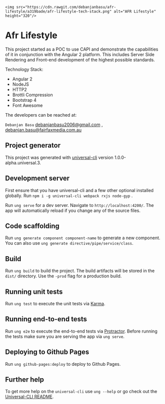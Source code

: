 <p align="center">

    <img src="https://cdn.rawgit.com/debanjanbasu/afr-lifestyle/a319bade/afr-lifestyle-tech-stack.png" alt="AFR Lifestyle" height="320"/>

</p>

# Afr Lifestyle

This project started as a POC to use CAPI and demonstrate the capabilities of it in conjunction with the Angular 2 platform. This includes Server Side Rendering and Front-end development of the highest possible standards.

Technology Stack:

* Angular 2
* NodeJS
* HTTP2
* Brottli Compression
* Bootstrap 4
* Font Awesome

The developers can be reached at:

`Debanjan Basu` <debanjanbasu2006@gmail.com> , <debanjan.basu@fairfaxmedia.com.au>

## Project generator ##

This project was generated with [universal-cli](https://github.com/devCrossNet/universal-cli) version 1.0.0-alpha.universal.3.

## Development server

First ensure that you have universal-cli and a few other optional installed globally. Run `npm i -g universal-cli webpack rxjs node-gyp` .

Run `ung serve` for a dev server. Navigate to `http://localhost:4200/`. The app will automatically reload if you change any of the source files.

## Code scaffolding

Run `ung generate component component-name` to generate a new component. You can also use `ung generate directive/pipe/service/class`.

## Build

Run `ung build` to build the project. The build artifacts will be stored in the `dist/` directory. Use the `-prod` flag for a production build.

## Running unit tests

Run `ung test` to execute the unit tests via [Karma](https://karma-runner.github.io).

## Running end-to-end tests

Run `ung e2e` to execute the end-to-end tests via [Protractor](http://www.protractortest.org/).
Before running the tests make sure you are serving the app via `ung serve`.

## Deploying to Github Pages

Run `ung github-pages:deploy` to deploy to Github Pages.

## Further help

To get more help on the `universal-cli` use `ung --help` or go check out the [Universal-CLI README](https://github.com/devCrossNet/universal-cli/blob/master/README.md).
